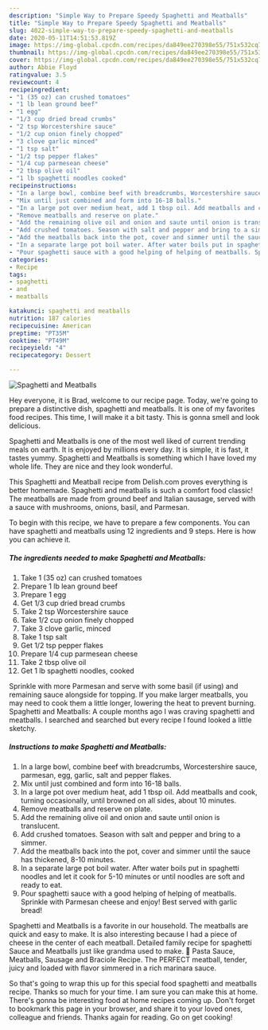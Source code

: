 ```yaml
---
description: "Simple Way to Prepare Speedy Spaghetti and Meatballs"
title: "Simple Way to Prepare Speedy Spaghetti and Meatballs"
slug: 4022-simple-way-to-prepare-speedy-spaghetti-and-meatballs
date: 2020-05-11T14:51:53.819Z
image: https://img-global.cpcdn.com/recipes/da849ee270398e55/751x532cq70/spaghetti-and-meatballs-recipe-main-photo.jpg
thumbnail: https://img-global.cpcdn.com/recipes/da849ee270398e55/751x532cq70/spaghetti-and-meatballs-recipe-main-photo.jpg
cover: https://img-global.cpcdn.com/recipes/da849ee270398e55/751x532cq70/spaghetti-and-meatballs-recipe-main-photo.jpg
author: Abbie Floyd
ratingvalue: 3.5
reviewcount: 4
recipeingredient:
- "1 (35 oz) can crushed tomatoes"
- "1 lb lean ground beef"
- "1 egg"
- "1/3 cup dried bread crumbs"
- "2 tsp Worcestershire sauce"
- "1/2 cup onion finely chopped"
- "3 clove garlic minced"
- "1 tsp salt"
- "1/2 tsp pepper flakes"
- "1/4 cup parmesean cheese"
- "2 tbsp olive oil"
- "1 lb spaghetti noodles cooked"
recipeinstructions:
- "In a large bowl, combine beef with breadcrumbs, Worcestershire sauce, parmesan, egg, garlic, salt and pepper flakes."
- "Mix until just combined and form into 16-18 balls."
- "In a large pot over medium heat, add 1 tbsp oil. Add meatballs and cook, turning occasionally, until browned on all sides, about 10 minutes."
- "Remove meatballs and reserve on plate."
- "Add the remaining olive oil and onion and saute until onion is translucent."
- "Add crushed tomatoes. Season with salt and pepper and bring to a simmer."
- "Add the meatballs back into the pot, cover and simmer until the sauce has thickened, 8-10 minutes."
- "In a separate large pot boil water. After water boils put in spaghetti noodles and let it cook for 5-10 minutes or until noodles are soft and ready to eat."
- "Pour spaghetti sauce with a good helping of helping of meatballs. Sprinkle with Parmesan cheese and enjoy! Best served with garlic bread!"
categories:
- Recipe
tags:
- spaghetti
- and
- meatballs

katakunci: spaghetti and meatballs 
nutrition: 187 calories
recipecuisine: American
preptime: "PT35M"
cooktime: "PT49M"
recipeyield: "4"
recipecategory: Dessert

---
```



![Spaghetti and Meatballs](https://img-global.cpcdn.com/recipes/da849ee270398e55/751x532cq70/spaghetti-and-meatballs-recipe-main-photo.jpg)

Hey everyone, it is Brad, welcome to our recipe page. Today, we're going to prepare a distinctive dish, spaghetti and meatballs. It is one of my favorites food recipes. This time, I will make it a bit tasty. This is gonna smell and look delicious.

Spaghetti and Meatballs is one of the most well liked of current trending meals on earth. It is enjoyed by millions every day. It is simple, it is fast, it tastes yummy. Spaghetti and Meatballs is something which I have loved my whole life. They are nice and they look wonderful.

This Spaghetti and Meatball recipe from Delish.com proves everything is better homemade. Spaghetti and meatballs is such a comfort food classic! The meatballs are made from ground beef and Italian sausage, served with a sauce with mushrooms, onions, basil, and Parmesan.


To begin with this recipe, we have to prepare a few components. You can have spaghetti and meatballs using 12 ingredients and 9 steps. Here is how you can achieve it.

<!--inarticleads1-->

##### The ingredients needed to make Spaghetti and Meatballs:

1. Take 1 (35 oz) can crushed tomatoes
1. Prepare 1 lb lean ground beef
1. Prepare 1 egg
1. Get 1/3 cup dried bread crumbs
1. Take 2 tsp Worcestershire sauce
1. Take 1/2 cup onion finely chopped
1. Take 3 clove garlic, minced
1. Take 1 tsp salt
1. Get 1/2 tsp pepper flakes
1. Prepare 1/4 cup parmesean cheese
1. Take 2 tbsp olive oil
1. Get 1 lb spaghetti noodles, cooked


Sprinkle with more Parmesan and serve with some basil (if using) and remaining sauce alongside for topping. If you make larger meatballs, you may need to cook them a little longer, lowering the heat to prevent burning. Spaghetti and Meatballs: A couple months ago I was craving spaghetti and meatballs. I searched and searched but every recipe I found looked a little sketchy. 

<!--inarticleads2-->

##### Instructions to make Spaghetti and Meatballs:

1. In a large bowl, combine beef with breadcrumbs, Worcestershire sauce, parmesan, egg, garlic, salt and pepper flakes.
1. Mix until just combined and form into 16-18 balls.
1. In a large pot over medium heat, add 1 tbsp oil. Add meatballs and cook, turning occasionally, until browned on all sides, about 10 minutes.
1. Remove meatballs and reserve on plate.
1. Add the remaining olive oil and onion and saute until onion is translucent.
1. Add crushed tomatoes. Season with salt and pepper and bring to a simmer.
1. Add the meatballs back into the pot, cover and simmer until the sauce has thickened, 8-10 minutes.
1. In a separate large pot boil water. After water boils put in spaghetti noodles and let it cook for 5-10 minutes or until noodles are soft and ready to eat.
1. Pour spaghetti sauce with a good helping of helping of meatballs. Sprinkle with Parmesan cheese and enjoy! Best served with garlic bread!


Spaghetti and Meatballs is a favorite in our household. The meatballs are quick and easy to make. It is also interesting because I had a piece of cheese in the center of each meatball. Detailed family recipe for spaghetti Sauce and Meatballs just like grandma used to make.  Pasta Sauce, Meatballs, Sausage and Braciole Recipe. The PERFECT meatball, tender, juicy and loaded with flavor simmered in a rich marinara sauce. 

So that's going to wrap this up for this special food spaghetti and meatballs recipe. Thanks so much for your time. I am sure you can make this at home. There's gonna be interesting food at home recipes coming up. Don't forget to bookmark this page in your browser, and share it to your loved ones, colleague and friends. Thanks again for reading. Go on get cooking!
